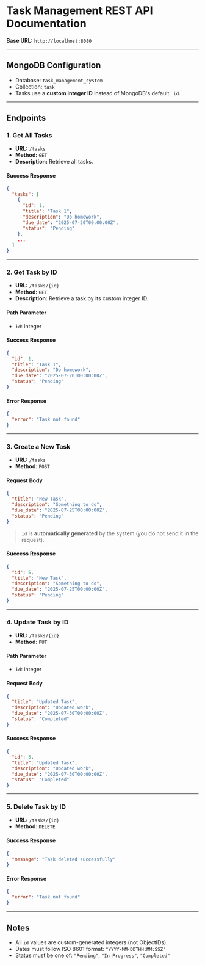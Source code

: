 # Task Management REST API Documentation

**Base URL:** `http://localhost:8080`

---

## MongoDB Configuration

- Database: `task_management_system`
- Collection: `task`
- Tasks use a **custom integer ID** instead of MongoDB's default `_id`.

---

## Endpoints

### 1. Get All Tasks

- **URL:** `/tasks`
- **Method:** `GET`
- **Description:** Retrieve all tasks.

#### Success Response
```json
{
  "tasks": [
    {
      "id": 1,
      "title": "Task 1",
      "description": "Do homework",
      "due_date": "2025-07-20T00:00:00Z",
      "status": "Pending"
    },
    ...
  ]
}
````

---

### 2. Get Task by ID

* **URL:** `/tasks/{id}`
* **Method:** `GET`
* **Description:** Retrieve a task by its custom integer ID.

#### Path Parameter

* `id`: integer

#### Success Response

```json
{
  "id": 1,
  "title": "Task 1",
  "description": "Do homework",
  "due_date": "2025-07-20T00:00:00Z",
  "status": "Pending"
}
```

#### Error Response

```json
{
  "error": "Task not found"
}
```

---

### 3. Create a New Task

* **URL:** `/tasks`
* **Method:** `POST`

#### Request Body

```json
{
  "title": "New Task",
  "description": "Something to do",
  "due_date": "2025-07-25T00:00:00Z",
  "status": "Pending"
}
```

> `id` is **automatically generated** by the system (you do not send it in the request).

#### Success Response

```json
{
  "id": 5,
  "title": "New Task",
  "description": "Something to do",
  "due_date": "2025-07-25T00:00:00Z",
  "status": "Pending"
}
```

---

### 4. Update Task by ID

* **URL:** `/tasks/{id}`
* **Method:** `PUT`

#### Path Parameter

* `id`: integer

#### Request Body

```json
{
  "title": "Updated Task",
  "description": "Updated work",
  "due_date": "2025-07-30T00:00:00Z",
  "status": "Completed"
}
```

#### Success Response

```json
{
  "id": 5,
  "title": "Updated Task",
  "description": "Updated work",
  "due_date": "2025-07-30T00:00:00Z",
  "status": "Completed"
}
```

---

### 5. Delete Task by ID

* **URL:** `/tasks/{id}`
* **Method:** `DELETE`

#### Success Response

```json
{
  "message": "Task deleted successfully"
}
```

#### Error Response

```json
{
  "error": "Task not found"
}
```

---

## Notes

* All `id` values are custom-generated integers (not ObjectIDs).
* Dates must follow ISO 8601 format: `"YYYY-MM-DDTHH:MM:SSZ"`
* Status must be one of: `"Pending"`, `"In Progress"`, `"Completed"`

